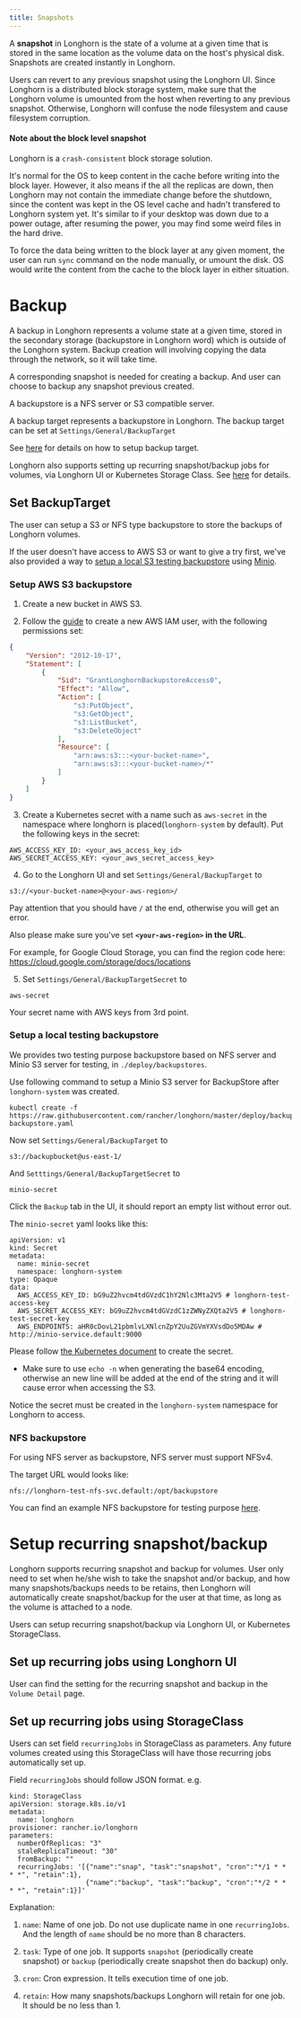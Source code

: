 ```yaml
---
title: Snapshots
---
```


A **snapshot** in Longhorn is the state of a volume at a given time that is stored in the same location as the volume data on the host's physical disk. Snapshots are created instantly in Longhorn.

Users can revert to any previous snapshot using the Longhorn UI. Since Longhorn is a distributed block storage system, make sure that the Longhorn volume is umounted from the host when reverting to any previous snapshot. Otherwise, Longhorn will confuse the node filesystem and cause filesystem corruption.

#### Note about the block level snapshot

Longhorn is a `crash-consistent` block storage solution.

It's normal for the OS to keep content in the cache before writing into the block layer. However, it also means if the all the replicas are down, then Longhorn may not contain the immediate change before the shutdown, since the content was kept in the OS level cache and hadn't transfered to Longhorn system yet. It's similar to if your desktop was down due to a power outage, after resuming the power, you may find some weird files in the hard drive.

To force the data being written to the block layer at any given moment, the user can run `sync` command on the node manually, or umount the disk. OS would write the content from the cache to the block layer in either situation.

# Backup

A backup in Longhorn represents a volume state at a given time, stored in the secondary storage (backupstore in Longhorn word) which is outside of the Longhorn system. Backup creation will involving copying the data through the network, so it will take time.

A corresponding snapshot is needed for creating a backup. And user can choose to backup any snapshot previous created.

A backupstore is a NFS server or S3 compatible server.

A backup target represents a backupstore in Longhorn. The backup target can be set at `Settings/General/BackupTarget`

See [here](#set-backuptarget) for details on how to setup backup target.

Longhorn also supports setting up recurring snapshot/backup jobs for volumes, via Longhorn UI or Kubernetes Storage Class. See [here](#setup-recurring-snapshotbackup) for details.

## Set BackupTarget

The user can setup a S3 or NFS type backupstore to store the backups of Longhorn volumes.

If the user doesn't have access to AWS S3 or want to give a try first, we've also provided a way to [setup a local S3 testing backupstore](https://github.com/yasker/longhorn/blob/work/docs/backup.md#setup-a-local-testing-backupstore) using [Minio](https://minio.io/).

### Setup AWS S3 backupstore
1. Create a new bucket in AWS S3.

2. Follow the [guide](https://docs.aws.amazon.com/IAM/latest/UserGuide/id_users_create.html#id_users_create_console) to create a new AWS IAM user, with the following permissions set:

```json
{
    "Version": "2012-10-17",
    "Statement": [
        {
            "Sid": "GrantLonghornBackupstoreAccess0",
            "Effect": "Allow",
            "Action": [
                "s3:PutObject",
                "s3:GetObject",
                "s3:ListBucket",
                "s3:DeleteObject"
            ],
            "Resource": [
                "arn:aws:s3:::<your-bucket-name>",
                "arn:aws:s3:::<your-bucket-name>/*"
            ]
        }
    ]
}
```


3. Create a Kubernetes secret with a name such as `aws-secret` in the namespace where longhorn is placed(`longhorn-system` by default). Put the following keys in the secret:

```shell
AWS_ACCESS_KEY_ID: <your_aws_access_key_id>
AWS_SECRET_ACCESS_KEY: <your_aws_secret_access_key>
```

4. Go to the Longhorn UI and set `Settings/General/BackupTarget` to

```text
s3://<your-bucket-name>@<your-aws-region>/
```

Pay attention that you should have `/` at the end, otherwise you will get an error.

Also please make sure you've set **`<your-aws-region>` in the URL**.

For example, for Google Cloud Storage, you can find the region code here: https://cloud.google.com/storage/docs/locations

5.  Set `Settings/General/BackupTargetSecret` to

```
aws-secret
```
Your secret name with AWS keys from 3rd point.

### Setup a local testing backupstore
We provides two testing purpose backupstore based on NFS server and Minio S3 server for testing, in `./deploy/backupstores`.

Use following command to setup a Minio S3 server for BackupStore after `longhorn-system` was created.
```
kubectl create -f https://raw.githubusercontent.com/rancher/longhorn/master/deploy/backupstores/minio-backupstore.yaml
```

Now set `Settings/General/BackupTarget` to
```
s3://backupbucket@us-east-1/
```
And `Setttings/General/BackupTargetSecret` to
```
minio-secret
```
Click the `Backup` tab in the UI, it should report an empty list without error out.

The `minio-secret` yaml looks like this:
```
apiVersion: v1
kind: Secret
metadata:
  name: minio-secret
  namespace: longhorn-system
type: Opaque
data:
  AWS_ACCESS_KEY_ID: bG9uZ2hvcm4tdGVzdC1hY2Nlc3Mta2V5 # longhorn-test-access-key
  AWS_SECRET_ACCESS_KEY: bG9uZ2hvcm4tdGVzdC1zZWNyZXQta2V5 # longhorn-test-secret-key
  AWS_ENDPOINTS: aHR0cDovL21pbmlvLXNlcnZpY2UuZGVmYXVsdDo5MDAw # http://minio-service.default:9000
```
Please follow [the Kubernetes document](https://kubernetes.io/docs/concepts/configuration/secret/#creating-a-secret-manually) to create the secret.
* Make sure to use `echo -n` when generating the base64 encoding, otherwise an new line will be added at the end of the string and it will cause error when accessing the S3.

Notice the secret must be created in the `longhorn-system` namespace for Longhorn to access.


### NFS backupstore

For using NFS server as backupstore, NFS server must support NFSv4.

The target URL would looks like:
```
nfs://longhorn-test-nfs-svc.default:/opt/backupstore
```

You can find an example NFS backupstore for testing purpose [here](https://github.com/rancher/longhorn/blob/master/deploy/backupstores/nfs-backupstore.yaml). 


# Setup recurring snapshot/backup

Longhorn supports recurring snapshot and backup for volumes. User only need to set when he/she wish to take the snapshot and/or backup, and how many snapshots/backups needs to be retains, then Longhorn will automatically create snapshot/backup for the user at that time, as long as the volume is attached to a node.

Users can setup recurring snapshot/backup via Longhorn UI, or Kubernetes StorageClass.

## Set up recurring jobs using Longhorn UI

User can find the setting for the recurring snapshot and backup in the `Volume Detail` page.

## Set up recurring jobs using StorageClass

Users can set field `recurringJobs` in StorageClass as parameters. Any future volumes created using this StorageClass will have those recurring jobs automatically set up.

Field `recurringJobs` should follow JSON format. e.g. 

```
kind: StorageClass
apiVersion: storage.k8s.io/v1
metadata:
  name: longhorn
provisioner: rancher.io/longhorn
parameters:
  numberOfReplicas: "3"
  staleReplicaTimeout: "30"
  fromBackup: ""
  recurringJobs: '[{"name":"snap", "task":"snapshot", "cron":"*/1 * * * *", "retain":1},
                   {"name":"backup", "task":"backup", "cron":"*/2 * * * *", "retain":1}]'

```

Explanation:

1. `name`: Name of one job. Do not use duplicate name in one `recurringJobs`. And the length of `name` should be no more than 8 characters.

2. `task`: Type of one job. It supports `snapshot` (periodically create snapshot) or `backup` (periodically create snapshot then do backup) only.

3. `cron`: Cron expression. It tells execution time of one job.

4. `retain`: How many snapshots/backups Longhorn will retain for one job. It should be no less than 1.
